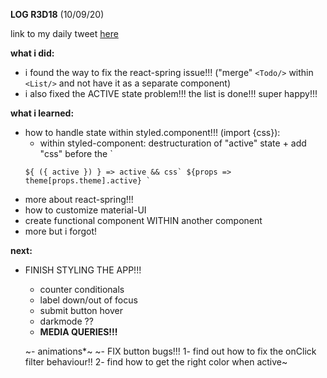 **LOG R3D18** (10/09/20)

link to my daily tweet [here](https://twitter.com/Nightcoder2/status/1303957410529316865)


**what i did:**

- i found the way to fix the react-spring issue!!! ("merge" ```<Todo/>``` within ```<List/>``` and not have it as a separate component)
- i also fixed the ACTIVE state problem!!! the list is done!!! super happy!!!

**what i learned:**

- how to handle state within styled.component!!! (import {css}):
  - within styled-component: destructuration of "active" state + add "css" before the `
  ```
  ${ ({ active }) } => active && css` ${props => theme[props.theme].active} ` 
  ```
- more about react-spring!!!
- how to customize material-UI
- create functional component WITHIN another component
- more but i forgot!

**next:**
  
- FINISH STYLING THE APP!!! 
  - counter conditionals
  - label down/out of focus
  - submit button hover
  - darkmode ??
  - **MEDIA QUERIES!!!**

  ~- animations*~
   ~- FIX button bugs!!! 1- find out how to fix the onClick filter behaviour!! 2- find how to get the right color when active~


 
